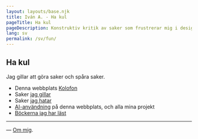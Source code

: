 ```yaml
---
layout: layouts/base.njk
title: Iván A. - Ha kul
pageTitle: Ha kul
pageDescription: Konstruktiv kritik av saker som frustrerar mig i design, teknologi och vardagsliv
lang: sv
permalink: /sv/fun/
---
```


<div class="fun-page">

## Ha kul

Jag gillar att göra saker och spåra saker.

<ul class="minimal-list">
<li>Denna webbplats <a href="/sv/colophon/">Kolofon</a></li>
<li>Saker <a href="/sv/use/">jag gillar</a></li>
<li>Saker <a href="/sv/hate/">jag hatar</a></li>
<li><a href="/sv/ai/">AI-användning</a> på denna webbplats, och alla mina projekt</li>
<li><a href="/library/">Böckerna jag har läst</a></li>
<li style="display: none">Några <a href="/sv/photos/">foton</a>, jag har tagit, och vill dela</li>
</ul>

</div>

---
— [Om mig](/sv/about/). 